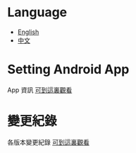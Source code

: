 # Language
* [English](https://github.com/iwantavnow/Setting.App-iOS/blob/master/README.md)
* [中文](https://github.com/iwantavnow/Setting.App-iOS/blob/master/README_zh.md)

# Setting Android App
App 資訊 [可到這裏觀看](https://github.com/iwantavnow/Setting.App/)

# 變更紀錄
各版本變更紀錄 [可到這裏觀看](https://github.com/iwantavnow/Setting.App-Android/releases)